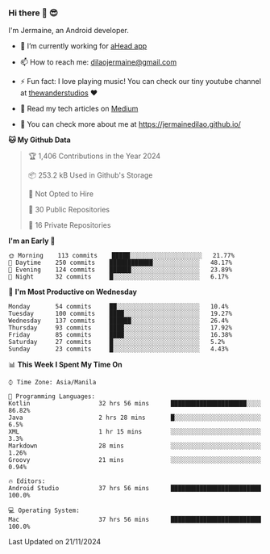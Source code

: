 ### Hi there 👋 😎
I'm Jermaine, an Android developer.

- 🔭 I’m currently working for [aHead app](https://www.ahead-app.com/)

- 📫 How to reach me: dilaojermaine@gmail.com

- ⚡ Fun fact: I love playing music! You can check our tiny youtube channel at [thewanderstudios](https://www.youtube.com/thewanderstudios) ♥️

- 📖 Read my tech articles on [Medium](https://jermainedilao.medium.com/)

- 👀 You can check more about me at https://jermainedilao.github.io/

<!--
**jermainedilao/jermainedilao** is a ✨ _special_ ✨ repository because its `README.md` (this file) appears on your GitHub profile.

Here are some ideas to get you started:

- 🔭 I’m currently working on ...
- 🌱 I’m currently learning ...
- 👯 I’m looking to collaborate on ...
- 🤔 I’m looking for help with ...
- 💬 Ask me about ...
- 📫 How to reach me: ...
- 😄 Pronouns: ...
- ⚡ Fun fact: ...
-->

<!--START_SECTION:waka-->
**🐱 My Github Data** 

> 🏆 1,406 Contributions in the Year 2024
 > 
> 📦 253.2 kB Used in Github's Storage 
 > 
> 🚫 Not Opted to Hire
 > 
> 📜 30 Public Repositories 
 > 
> 🔑 16 Private Repositories  
 > 
**I'm an Early 🐤** 

```text
🌞 Morning    113 commits    █████░░░░░░░░░░░░░░░░░░░░   21.77% 
🌆 Daytime    250 commits    ████████████░░░░░░░░░░░░░   48.17% 
🌃 Evening    124 commits    ██████░░░░░░░░░░░░░░░░░░░   23.89% 
🌙 Night      32 commits     █░░░░░░░░░░░░░░░░░░░░░░░░   6.17%

```
📅 **I'm Most Productive on Wednesday** 

```text
Monday       54 commits     ██░░░░░░░░░░░░░░░░░░░░░░░   10.4% 
Tuesday      100 commits    ████░░░░░░░░░░░░░░░░░░░░░   19.27% 
Wednesday    137 commits    ██████░░░░░░░░░░░░░░░░░░░   26.4% 
Thursday     93 commits     ████░░░░░░░░░░░░░░░░░░░░░   17.92% 
Friday       85 commits     ████░░░░░░░░░░░░░░░░░░░░░   16.38% 
Saturday     27 commits     █░░░░░░░░░░░░░░░░░░░░░░░░   5.2% 
Sunday       23 commits     █░░░░░░░░░░░░░░░░░░░░░░░░   4.43%

```


📊 **This Week I Spent My Time On** 

```text
⌚︎ Time Zone: Asia/Manila

💬 Programming Languages: 
Kotlin                   32 hrs 56 mins      █████████████████████░░░░   86.82% 
Java                     2 hrs 28 mins       █░░░░░░░░░░░░░░░░░░░░░░░░   6.5% 
XML                      1 hr 15 mins        ░░░░░░░░░░░░░░░░░░░░░░░░░   3.3% 
Markdown                 28 mins             ░░░░░░░░░░░░░░░░░░░░░░░░░   1.26% 
Groovy                   21 mins             ░░░░░░░░░░░░░░░░░░░░░░░░░   0.94%

🔥 Editors: 
Android Studio           37 hrs 56 mins      █████████████████████████   100.0%

💻 Operating System: 
Mac                      37 hrs 56 mins      █████████████████████████   100.0%

```


 Last Updated on 21/11/2024
<!--END_SECTION:waka-->
